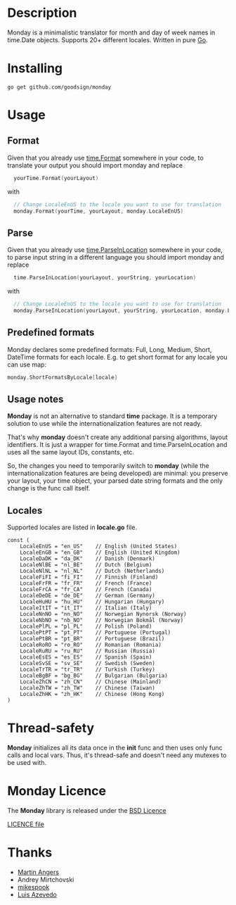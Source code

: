 Description
====

Monday is a minimalistic translator for month and day of week names in time.Date objects. Supports 20+ different locales.
Written in pure [Go](http://golang.org).

Installing
====

```
go get github.com/goodsign/monday
```

Usage
====

Format
---------------------

Given that you already use [time.Format](http://golang.org/pkg/time/#Time.Format) somewhere in your code,
to translate your output you should import monday and replace

```go
  yourTime.Format(yourLayout)
```

with

```go
  // Change LocaleEnUS to the locale you want to use for translation
  monday.Format(yourTime, yourLayout, monday.LocaleEnUS) 
```

Parse
---------------------

Given that you already use [time.ParseInLocation](http://golang.org/pkg/time/#ParseInLocation) somewhere in your code,
to parse input string in a different language you should import monday and replace

```go
  time.ParseInLocation(yourLayout, yourString, yourLocation)
```

with

```go
  // Change LocaleEnUS to the locale you want to use for translation
  monday.ParseInLocation(yourLayout, yourString, yourLocation, monday.LocaleEnUS) 
```

Predefined formats
---------------------

Monday declares some predefined formats: Full, Long, Medium, Short, DateTime formats for each locale. E.g. to get
short format for any locale you can use map:

```go
monday.ShortFormatsByLocale[locale]
```

Usage notes
-----------

**Monday** is not an alternative to standard **time** package. It is a temporary solution to use while
the internationalization features are not ready.

That's why **monday** doesn't create any additional parsing algorithms, layout identifiers. It is just
a wrapper for time.Format and time.ParseInLocation and uses all the same layout IDs, constants, etc.

So, the changes you need to temporarily switch to **monday** (while the internationalization features are being developed)
are minimal: you preserve your layout, your time object, your parsed date string formats and the only change is
the func call itself.

Locales
----

Supported locales are listed in **locale.go** file.

```
const (
    LocaleEnUS = "en_US"    // English (United States)
    LocaleEnGB = "en_GB"    // English (United Kingdom)
    LocaleDaDK = "da_DK"    // Danish (Denmark)
    LocaleNlBE = "nl_BE"    // Dutch (Belgium)
    LocaleNlNL = "nl_NL"    // Dutch (Netherlands)
    LocaleFiFI = "fi_FI"    // Finnish (Finland)
    LocaleFrFR = "fr_FR"    // French (France)
    LocaleFrCA = "fr_CA"    // French (Canada)
    LocaleDeDE = "de_DE"    // German (Germany)
    LocaleHuHU = "hu_HU"    // Hungarian (Hungary)
    LocaleItIT = "it_IT"    // Italian (Italy)
    LocaleNnNO = "nn_NO"    // Norwegian Nynorsk (Norway)
    LocaleNbNO = "nb_NO"    // Norwegian Bokmål (Norway)
    LocalePlPL = "pl_PL"    // Polish (Poland)
    LocalePtPT = "pt_PT"    // Portuguese (Portugal)
    LocalePtBR = "pt_BR"    // Portuguese (Brazil)
    LocaleRoRO = "ro_RO"    // Romanian (Romania)
    LocaleRuRU = "ru_RU"    // Russian (Russia)
    LocaleEsES = "es_ES"    // Spanish (Spain)
    LocaleSvSE = "sv_SE"    // Swedish (Sweden)
    LocaleTrTR = "tr_TR"    // Turkish (Turkey)
    LocaleBgBF = "bg_BG"    // Bulgarian (Bulgaria)
    LocaleZhCN = "zh_CN"    // Chinese (Mainland)
    LocaleZhTW = "zh_TW"    // Chinese (Taiwan)
    LocaleZhHK = "zh_HK"    // Chinese (Hong Kong)
)
```

Thread-safety
====

**Monday** initializes all its data once in the **init** func and then uses only
func calls and local vars. Thus, it's thread-safe and doesn't need any mutexes to be 
used with.

Monday Licence
==========

The **Monday** library is released under the [BSD Licence](http://opensource.org/licenses/bsd-license.php)

[LICENCE file](https://github.com/goodsign/monday/blob/master/LICENCE)

Thanks
==========

* [Martin Angers](https://github.com/PuerkitoBio)
* Andrey Mirtchovski
* [mikespook](https://github.com/mikespook)
* [Luis Azevedo](https://github.com/braceta)
